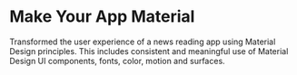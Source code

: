 # Make Your App Material

Transformed the user experience of a news reading app using Material Design principles. This includes consistent and meaningful use of Material Design UI components, fonts, color, motion and surfaces.
